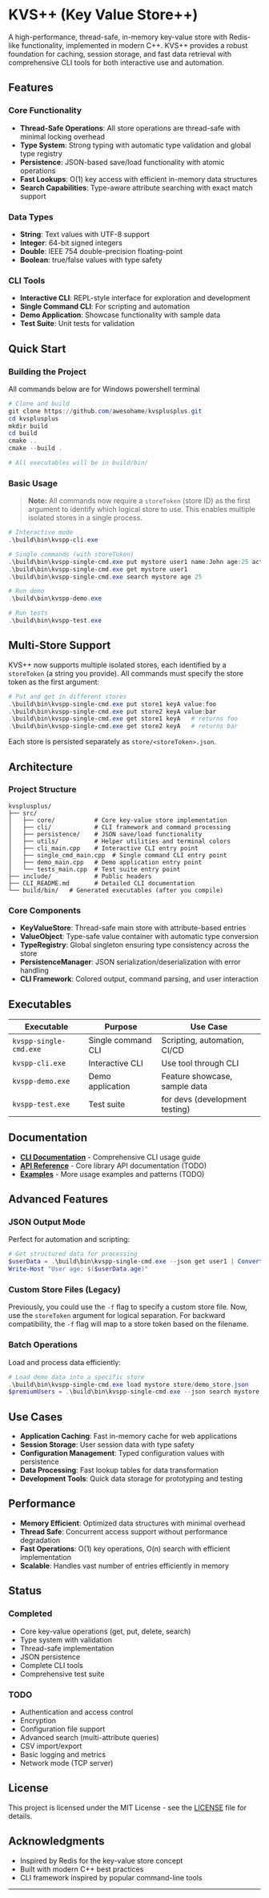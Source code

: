 # KVS++ (Key Value Store++)

A high-performance, thread-safe, in-memory key-value store with Redis-like functionality, implemented in modern C++. KVS++ provides a robust foundation for caching, session storage, and fast data retrieval with comprehensive CLI tools for both interactive use and automation.

## Features

### Core Functionality
- **Thread-Safe Operations**: All store operations are thread-safe with minimal locking overhead
- **Type System**: Strong typing with automatic type validation and global type registry
- **Persistence**: JSON-based save/load functionality with atomic operations
- **Fast Lookups**: O(1) key access with efficient in-memory data structures
- **Search Capabilities**: Type-aware attribute searching with exact match support

### Data Types
- **String**: Text values with UTF-8 support
- **Integer**: 64-bit signed integers
- **Double**: IEEE 754 double-precision floating-point
- **Boolean**: true/false values with type safety

### CLI Tools
- **Interactive CLI**: REPL-style interface for exploration and development
- **Single Command CLI**: For scripting and automation
- **Demo Application**: Showcase functionality with sample data
- **Test Suite**: Unit tests for validation

## Quick Start

### Building the Project
All commands below are for Windows powershell terminal

```powershell
# Clone and build
git clone https://github.com/awesohame/kvsplusplus.git
cd kvsplusplus
mkdir build
cd build
cmake ..
cmake --build .

# All executables will be in build/bin/
```


### Basic Usage

> **Note:** All commands now require a `storeToken` (store ID) as the first argument to identify which logical store to use. This enables multiple isolated stores in a single process.

```powershell
# Interactive mode
.\build\bin\kvspp-cli.exe

# Single commands (with storeToken)
.\build\bin\kvspp-single-cmd.exe put mystore user1 name:John age:25 active:true
.\build\bin\kvspp-single-cmd.exe get mystore user1
.\build\bin\kvspp-single-cmd.exe search mystore age 25

# Run demo
.\build\bin\kvspp-demo.exe

# Run tests
.\build\bin\kvspp-test.exe
```
## Multi-Store Support

KVS++ now supports multiple isolated stores, each identified by a `storeToken` (a string you provide). All commands must specify the store token as the first argument:

```powershell
# Put and get in different stores
.\build\bin\kvspp-single-cmd.exe put store1 keyA value:foo
.\build\bin\kvspp-single-cmd.exe put store2 keyA value:bar
.\build\bin\kvspp-single-cmd.exe get store1 keyA   # returns foo
.\build\bin\kvspp-single-cmd.exe get store2 keyA   # returns bar
```

Each store is persisted separately as `store/<storeToken>.json`.

## Architecture

### Project Structure
```
kvsplusplus/
├── src/
│   ├── core/           # Core key-value store implementation
│   ├── cli/            # CLI framework and command processing
│   ├── persistence/    # JSON save/load functionality
│   ├── utils/          # Helper utilities and terminal colors
│   ├── cli_main.cpp    # Interactive CLI entry point
│   ├── single_cmd_main.cpp  # Single command CLI entry point
│   ├── demo_main.cpp   # Demo application entry point
│   └── tests_main.cpp  # Test suite entry point
├── include/            # Public headers
├── CLI_README.md       # Detailed CLI documentation
└── build/bin/   # Generated executables (after you compile)
```

### Core Components

- **KeyValueStore**: Thread-safe main store with attribute-based entries
- **ValueObject**: Type-safe value container with automatic type conversion
- **TypeRegistry**: Global singleton ensuring type consistency across the store
- **PersistenceManager**: JSON serialization/deserialization with error handling
- **CLI Framework**: Colored output, command parsing, and user interaction

## Executables

| Executable | Purpose | Use Case |
|------------|---------|----------|
| `kvspp-single-cmd.exe` | Single command CLI | Scripting, automation, CI/CD |
| `kvspp-cli.exe` | Interactive CLI | Use tool through CLI |
| `kvspp-demo.exe` | Demo application | Feature showcase, sample data |
| `kvspp-test.exe` | Test suite | for devs (development testing) |

## Documentation

- **[CLI Documentation](CLI_README.md)** - Comprehensive CLI usage guide
- **[API Reference](#)** - Core library API documentation (TODO)
- **[Examples](#)** - More usage examples and patterns (TODO)

## Advanced Features

### JSON Output Mode
Perfect for automation and scripting:
```powershell
# Get structured data for processing
$userData = .\build\bin\kvspp-single-cmd.exe --json get user1 | ConvertFrom-Json
Write-Host "User age: $($userData.age)"
```


### Custom Store Files (Legacy)
Previously, you could use the `-f` flag to specify a custom store file. Now, use the `storeToken` argument for logical separation. For backward compatibility, the `-f` flag will map to a store token based on the filename.


### Batch Operations
Load and process data efficiently:
```powershell
# Load demo data into a specific store
.\build\bin\kvspp-single-cmd.exe load mystore store/demo_store.json
$premiumUsers = .\build\bin\kvspp-single-cmd.exe --json search mystore premium true | ConvertFrom-Json
```

## Use Cases

- **Application Caching**: Fast in-memory cache for web applications
- **Session Storage**: User session data with type safety
- **Configuration Management**: Typed configuration values with persistence
- **Data Processing**: Fast lookup tables for data transformation
- **Development Tools**: Quick data storage for prototyping and testing

## Performance

- **Memory Efficient**: Optimized data structures with minimal overhead
- **Thread Safe**: Concurrent access support without performance degradation
- **Fast Operations**: O(1) key operations, O(n) search with efficient implementation
- **Scalable**: Handles vast number of entries efficiently in memory

## Status

### Completed
- Core key-value operations (get, put, delete, search)
- Type system with validation
- Thread-safe implementation
- JSON persistence
- Complete CLI tools
- Comprehensive test suite

### TODO
- Authentication and access control
- Encryption
- Configuration file support
- Advanced search (multi-attribute queries)
- CSV import/export
- Basic logging and metrics
- Network mode (TCP server)

## License

This project is licensed under the MIT License - see the [LICENSE](LICENSE) file for details.

## Acknowledgments

- Inspired by Redis for the key-value store concept
- Built with modern C++ best practices
- CLI framework inspired by popular command-line tools

---
